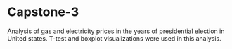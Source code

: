 # Capstone-3
Analysis of gas and electricity prices in the years of presidential election in United states. T-test and boxplot visualizations were used in this analysis.
